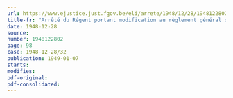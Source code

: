 ```yaml
---
url: https://www.ejustice.just.fgov.be/eli/arrete/1948/12/28/1948122802/justel
title-fr: "Arrêté du Régent portant modification au règlement général du contrôle des Sociétés de capitalisation"
date: 1948-12-28
source:
number: 1948122802
page: 98
case: 1948-12-28/32
publication: 1949-01-07
starts:
modifies:
pdf-original:
pdf-consolidated:
---
```


